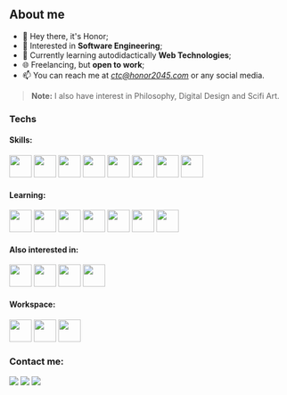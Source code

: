## About me

- 👋 Hey there, it's Honor;
- 👀 Interested in **Software Engineering**;
- 🌱 Currently learning autodidactically **Web Technologies**;
- 🌐 Freelancing, but **open to work**;
- 📫 You can reach me at *ctc@honor2045.com* or any social media.

> **Note:** I also have interest in Philosophy, Digital Design and Scifi Art.

### Techs

#### Skills:

<img src="https://cdn.jsdelivr.net/gh/devicons/devicon/icons/html5/html5-original.svg" width="40" height="40"/> <img src="https://cdn.jsdelivr.net/gh/devicons/devicon/icons/css3/css3-original.svg" width="40" height="40"/> <img src="https://cdn.jsdelivr.net/gh/devicons/devicon/icons/stylus/stylus-original.svg" width="40" height="40"/> <img src="https://cdn.jsdelivr.net/gh/devicons/devicon/icons/less/less-plain-wordmark.svg" width="40" height="40"/> <img src="https://cdn.jsdelivr.net/gh/devicons/devicon/icons/sass/sass-original.svg" width="40" height="40"/> <img src="https://cdn.jsdelivr.net/gh/devicons/devicon/icons/javascript/javascript-original.svg" width="40" height="40"/> <img src="https://cdn.jsdelivr.net/gh/devicons/devicon/icons/java/java-original.svg" width="40" height="40"/> <img src="https://cdn.jsdelivr.net/gh/devicons/devicon/icons/gradle/gradle-plain.svg" width="40" height="40"/> 

#### Learning:

<img src="https://cdn.jsdelivr.net/gh/devicons/devicon/icons/git/git-original.svg" width="40" height="40"/> <img src="https://cdn.jsdelivr.net/gh/devicons/devicon/icons/vuejs/vuejs-original.svg" width="40" height="40"/> <img src="https://cdn.jsdelivr.net/gh/devicons/devicon/icons/typescript/typescript-original.svg" width="40" height="40"/> <img src="https://cdn.jsdelivr.net/gh/devicons/devicon/icons/express/express-original.svg" width="40" height="40"/> <img src="https://cdn.jsdelivr.net/gh/devicons/devicon/icons/npm/npm-original-wordmark.svg" width="40" height="40"/>  <img src="https://cdn.jsdelivr.net/gh/devicons/devicon/icons/nodejs/nodejs-original.svg" width="40" height="40"/> <img src="https://cdn.jsdelivr.net/gh/devicons/devicon/icons/mysql/mysql-original.svg" width="40" height="40"/>

#### Also interested in:

<img src="https://cdn.jsdelivr.net/gh/devicons/devicon/icons/bootstrap/bootstrap-original.svg" width="40" height="40" /> <img src="https://cdn.jsdelivr.net/gh/devicons/devicon/icons/tailwindcss/tailwindcss-plain.svg" width="40" height="40" /> <img src="https://cdn.jsdelivr.net/gh/devicons/devicon/icons/react/react-original.svg" width="40" height="40"/> <img src="https://cdn.jsdelivr.net/gh/devicons/devicon/icons/spring/spring-original.svg" width="40" height="40"/>

#### Workspace:

<img src="https://cdn.jsdelivr.net/gh/devicons/devicon/icons/vscode/vscode-original.svg" width="40" height="40"/> <img src="https://cdn.jsdelivr.net/gh/devicons/devicon/icons/chrome/chrome-original.svg" width="40" height="40"/> <img src="https://cdn.jsdelivr.net/gh/devicons/devicon/icons/ubuntu/ubuntu-plain.svg" width="40" height="40"/>

### Contact me:

<div>
  <a href="https://www.twitter.com/honor2045" target="_blank"><img src="https://img.shields.io/badge/Twitter-222222?style=for-the-badge&logo=twitch&logoColor=white" target="_blank"></a>
  <a href="https://instagram.com/honor2045" target="_blank"><img src="https://img.shields.io/badge/-Instagram-%23222222?style=for-the-badge&logo=instagram&logoColor=white" target="_blank"></a>
  <a href = "mailto:contact@honor2045.com"><img src="https://img.shields.io/badge/Gmail-222222?style=for-the-badge&logo=gmail&logoColor=white" target="_blank"></a>
</div>
